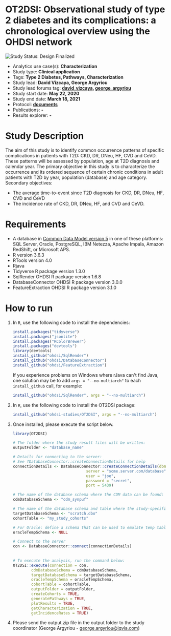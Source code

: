 OT2DSI: Observational study of type 2 diabetes and its complications: a chronological overview using the OHDSI network
=============

<img src="https://img.shields.io/badge/Study%20Status-Design%20Finalized-brightgreen.svg" alt="Study Status: Design Finalized">

- Analytics use case(s): **Characterization**
- Study type: **Clinical application**
- Tags: **Type 2 Diabetes, Pathways, Characterization**
- Study lead: **David Vizcaya, George Argyriou**
- Study lead forums tag: **[david_vizcaya](https://forums.ohdsi.org/u/david_vizcaya/), [george_argyriou](https://forums.ohdsi.org/u/george_argyriou/)**
- Study start date: **May 22, 2020**
- Study end date: **March 18, 2021**
- Protocol: **[documents](https://github.com/ohdsi-studies/OT2DSI/tree/master/documents/)**
- Publications: **-**
- Results explorer: **-**


Study Description
==============================

The aim of this study is to identify common occurrence patterns of specific complications in patients with T2D: CKD, DR, DNeu, HF, CVD and CeVD. These patterns will be assessed by population, age at T2D diagnosis and calendar year.
The primary objective in this study is to characterize the occurrence and its ordered sequence of certain chronic conditions in adult patients with T2D by year, population (database) and age category.
Secondary objectives:

-	The average time-to-event since T2D diagnosis for CKD, DR, DNeu, HF, CVD and CeVD
-	The incidence rate of CKD, DR, DNeu, HF, and CVD and CeVD.  

Requirements
============

- A database in [Common Data Model version 5](https://github.com/OHDSI/CommonDataModel) in one of these platforms: SQL Server, Oracle, PostgreSQL, IBM Netezza, Apache Impala, Amazon RedShift, or Microsoft APS.
- R version 3.6.3
- RTools version 4.0
- Rjava
- Tidyverse R package version 1.3.0
- SqlRender OHDSI R package version 1.6.8
- DatabaseConnector OHDSI R package version 3.0.0
- FeatureExtraction OHDSI R package version 3.1.0



How to run
==========
1. In `R`, use the following code to install the dependencies:

	```r
	install.packages("tidyverse")
	install.packages("jsonlite")
	install.packages("RColorBrewer")
	install.packages("devtools")
	library(devtools)
	install_github("ohdsi/SqlRender")
	install_github("ohdsi/DatabaseConnector")
	install_github("ohdsi/FeatureExtraction")
	```

	If you experience problems on Windows where rJava can't find Java, one solution may be to add `args = "--no-multiarch"` to each `install_github` call, for example:
	
	```r
	install_github("ohdsi/SqlRender", args = "--no-multiarch")
	```
	
	
2. In `R`, use the following code to install the OT2DSI package:

	```r
	install_github("ohdsi-studies/OT2DSI", args = "--no-multiarch")
	```
	
3. Once installed, please execute the script below.

	```r
	library(OT2DSI)

	# The folder where the study result files will be written:
	outputFolder <- "database_name"

	# Details for connecting to the server:
	# See ?DatabaseConnector::createConnectionDetails for help
	connectionDetails <- DatabaseConnector::createConnectionDetails(dbms = "postgresql",
									server = "some.server.com/database",
									user = "joe",
									password = "secret",
									port = 5439)
	
	# The name of the database schema where the CDM data can be found:
	cdmDatabaseSchema <- "cdm_synpuf"

	# The name of the database schema and table where the study-specific cohorts will be instantiated:
	targetDatabaseSchema <- "scratch.dbo"
	cohortTable <- "my_study_cohorts"

	# For Oracle: define a schema that can be used to emulate temp tables:
	oracleTempSchema <- NULL
	
	# Connect to the server
	con <- DatabaseConnector::connect(connectionDetails)
        
	  
	# To execute the analysis, run the command below:
	OT2DSI::execute(connection = con,
			cdmDatabaseSchema = cdmDatabaseSchema,
			targetDatabaseSchema = targetDatabaseSchema,
			oracleTempSchema = oracleTempSchema,
			cohortTable = cohortTable,
			outputFolder = outputFolder,
			createCohorts = TRUE,
			generatePathways = TRUE,
			plotResults = TRUE,
			getCharacterization = TRUE,
			getIncidenceRates = TRUE)
	  ```

5. Please send the output.zip file in the output folder to the study coordinator (George Argyriou - george.argyriou@iqvia.com)
